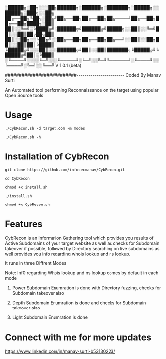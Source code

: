 

░█████╗░██╗░░░██╗██████╗░██████╗░███████╗░█████╗░░█████╗░███╗░░██╗
██╔══██╗╚██╗░██╔╝██╔══██╗██╔══██╗██╔════╝██╔══██╗██╔══██╗████╗░██║
██║░░╚═╝░╚████╔╝░██████╦╝██████╔╝█████╗░░██║░░╚═╝██║░░██║██╔██╗██║
██║░░██╗░░╚██╔╝░░██╔══██╗██╔══██╗██╔══╝░░██║░░██╗██║░░██║██║╚████║
╚█████╔╝░░░██║░░░██████╦╝██║░░██║███████╗╚█████╔╝╚█████╔╝██║░╚███║
░╚════╝░░░░╚═╝░░░╚═════╝░╚═╝░░╚═╝╚══════╝░╚════╝░░╚════╝░╚═╝░░╚══╝
                                                     V 1.0.1 (beta)
                          
##########################------------------------ Coded By Manav Surti
                                        
An Automated tool performing Reconnaissance on the target using popular Open Source tools 

# Usage


``` 
./CybRecon.sh -d target.com -m modes

./CybRecon.sh -h
```

# Installation of CybRecon


```
git clone https://github.com/infosecmanav/CybRecon.git

cd CybRecon

chmod +x install.sh

./install.sh

chmod +x CybRecon.sh
```
# Features
CybRecon is an Information Gathering tool which provides you results of Active Subdomains of your target website as well as checks for Subdomain takeover if possible, followed by Directory searching on live subdomains as well provides you info regarding whois lookup and ns lookup.

It runs in three Diffrent Modes 

Note: Inf0 regarding Whois lookup and ns lookup comes by default in each mode

1) Power                       Subdomain Enumration is done with Directory fuzzing, checks for Subdomain takeover also    

2) Depth                       Subdomain Enumration is done and  checks for Subdomain takeover also    

3) Light                       Subdomain Enumration is done



# Connect with me for more updates
https://www.linkedin.com/in/manav-surti-b53130223/

